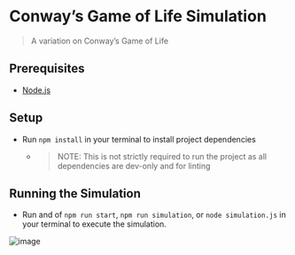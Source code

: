 # Conway’s Game of Life Simulation

> A variation on Conway’s Game of Life

## Prerequisites

- [Node.js](https://nodejs.org/en/)

## Setup
- Run `npm install` in your terminal to install project dependencies
  - > NOTE: This is not strictly required to run the project as all dependencies are dev-only and for linting

## Running the Simulation
- Run and of `npm run start`, `npm run simulation`, or `node simulation.js` in your terminal to execute the simulation.

![image](https://user-images.githubusercontent.com/12876929/165845152-211da337-47f5-4feb-8a37-14dcc9fe8fc0.png)
